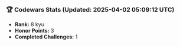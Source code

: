 ### 🏆 Codewars Stats (Updated: 2025-04-02 05:09:12 UTC)

- **Rank:** 8 kyu
- **Honor Points:** 3
- **Completed Challenges:** 1
